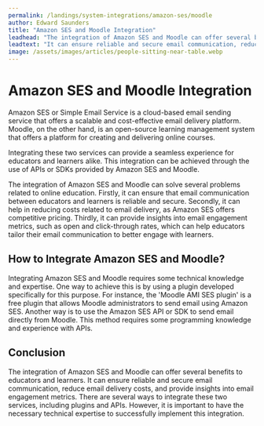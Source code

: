 ```yaml
---
permalink: /landings/system-integrations/amazon-ses/moodle
author: Edward Saunders
title: "Amazon SES and Moodle Integration"
leadhead: "The integration of Amazon SES and Moodle can offer several benefits to educators and learners"
leadtext: "It can ensure reliable and secure email communication, reduce email delivery costs, and provide insights into email engagement metrics. There are several ways to integrate these two services, including plugins and APIs. However, it is important to have the necessary technical expertise to successfully implement this integration."
image: /assets/images/articles/people-sitting-near-table.webp
---
```

<div class="arttext">	<h1>Amazon SES and Moodle Integration</h1>
	<p>Amazon SES or Simple Email Service is a cloud-based email sending service that offers a scalable and cost-effective email delivery platform. Moodle, on the other hand, is an open-source learning management system that offers a platform for creating and delivering online courses.</p>
	<p>Integrating these two services can provide a seamless experience for educators and learners alike. This integration can be achieved through the use of APIs or SDKs provided by Amazon SES and Moodle.</p>
	<p>The integration of Amazon SES and Moodle can solve several problems related to online education. Firstly, it can ensure that email communication between educators and learners is reliable and secure. Secondly, it can help in reducing costs related to email delivery, as Amazon SES offers competitive pricing. Thirdly, it can provide insights into email engagement metrics, such as open and click-through rates, which can help educators tailor their email communication to better engage with learners.</p>
	<h2>How to Integrate Amazon SES and Moodle?</h2>
	<p>Integrating Amazon SES and Moodle requires some technical knowledge and expertise. One way to achieve this is by using a plugin developed specifically for this purpose. For instance, the 'Moodle AMI SES plugin' is a free plugin that allows Moodle administrators to send email using Amazon SES. Another way is to use the Amazon SES API or SDK to send email directly from Moodle. This method requires some programming knowledge and experience with APIs.</p>
	<h2>Conclusion</h2>
	<p>The integration of Amazon SES and Moodle can offer several benefits to educators and learners. It can ensure reliable and secure email communication, reduce email delivery costs, and provide insights into email engagement metrics. There are several ways to integrate these two services, including plugins and APIs. However, it is important to have the necessary technical expertise to successfully implement this integration.</p>
</div>